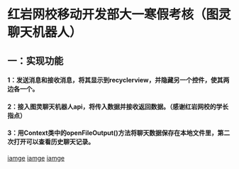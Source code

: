 # 红岩网校移动开发部大一寒假考核（图灵聊天机器人）

## 一：实现功能
#### 1：发送消息和接收消息，将其显示到recyclerview，并隐藏另一个控件，使其两边各一个。
#### 2：接入图灵聊天机器人api，将传入数据并接收返回数据。（感谢红岩网校的学长指点）
#### 3：用Context类中的openFileOutput()方法将聊天数据保存在本地文件里，第二次打开可以查看历史聊天记录。
[iamge](https://github.com/1512112827/TuLing/blob/master/Screenshot_1551372424.png)
[iamge](https://github.com/1512112827/TuLing/blob/master/Screenshot_1551372451.png)
[iamge](https://github.com/1512112827/TuLing/blob/master/Screenshot_1551372448.png)
